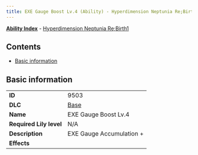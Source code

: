 ```yaml
---
title: EXE Gauge Boost Lv.4 (Ability) - Hyperdimension Neptunia Re;Birth1
---
```


[**Ability Index**](/neptunia/rb1/ability/index.html) - [Hyperdimension Neptunia Re;Birth1](/neptunia/rb1)

## Contents

- [Basic information](#basic-information)

## Basic information

|   |   |
| -- | -- |
| **ID** | 9503
**DLC** | [Base](/neptunia/rb1/dlc/1-base.html)
**Name** | EXE Gauge Boost Lv.4
**Required Lily level** | N/A
**Description** | EXE Gauge Accumulation +
**Effects** |  |
